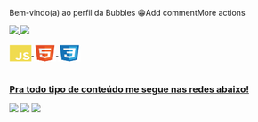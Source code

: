 Bem-vindo(a) ao perfil da Bubbles 😁Add commentMore actions

 <div>
   <a href="https://github.com/carolbubbles">
   <img height="180em" src="https://github-readme-stats.vercel.app/api?username=carolbubbles&show_icons=true&theme=tokyonight&include_all_commits=true&count_private=true"/>
   <img height="180em" src="https://github-readme-stats.vercel.app/api/top-langs/?username=carolbubbles&layout=compact&langs_count=6&theme=tokyonight"/>
</div>
    
<div style="display: inline_block"><br>
  <img align="center" alt="Js" height="30" width="40" src="https://raw.githubusercontent.com/devicons/devicon/master/icons/javascript/javascript-plain.svg">
  <img align="center" alt="HTML" height="30" width="40" src="https://raw.githubusercontent.com/devicons/devicon/master/icons/html5/html5-original.svg">
  <img align="center" alt="CSS" height="30" width="40" src="https://raw.githubusercontent.com/devicons/devicon/master/icons/css3/css3-original.svg">
</div>
 
<br>
 
### Pra todo tipo de conteúdo me segue nas redes abaixo!
 
<div> 
  
  <a href="https://instagram.com/sz.vasques" target="_blank"><img src="https://img.shields.io/badge/-Instagram-%23E4405F?style=for-the-badge&logo=instagram&logoColor=white" target="_blank"></a>
 <a href="https://discordapp.com/users/505383386106298368" target="_blank"><img src="https://img.shields.io/badge/Discord-7289DA?style=for-the-badge&logo=discord&logoColor=white" target="_blank"></a> 
  <a href = "mailto:procarolinavasquesferreira.com"><img src="https://img.shields.io/badge/-Gmail-%23333?style=for-the-badge&logo=gmail&logoColor=white" target="_blank"></a>
  
